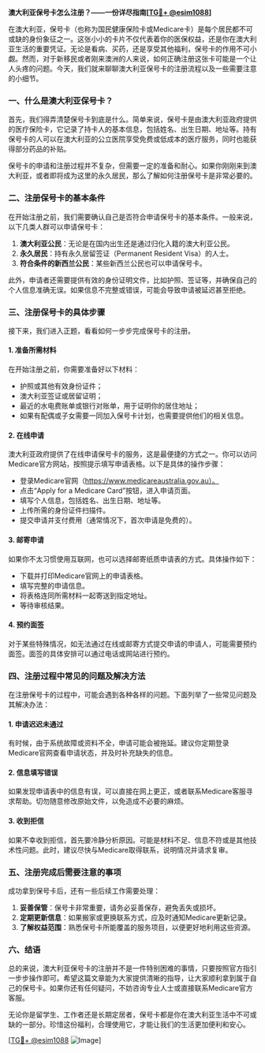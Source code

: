 **澳大利亚保号卡怎么注册？——一份详尽指南[[TG💪+ @esim1088](https://t.me/s/esim1088)]**

在澳大利亚，保号卡（也称为国民健康保险卡或Medicare卡）是每个居民都不可或缺的身份象征之一。这张小小的卡片不仅代表着你的医保权益，还是你在澳大利亚生活的重要凭证。无论是看病、买药，还是享受其他福利，保号卡的作用不可小觑。然而，对于新移民或者刚来澳洲的人来说，如何正确注册这张卡可能是一个让人头疼的问题。今天，我们就来聊聊澳大利亚保号卡的注册流程以及一些需要注意的小细节。

### 一、什么是澳大利亚保号卡？

首先，我们得弄清楚保号卡到底是什么。简单来说，保号卡是由澳大利亚政府提供的医疗保险卡，它记录了持卡人的基本信息，包括姓名、出生日期、地址等。持有保号卡的人可以在澳大利亚的公立医院享受免费或低成本的医疗服务，同时也能获得部分药品的补贴。

保号卡的申请和注册过程并不复杂，但需要一定的准备和耐心。如果你刚刚来到澳大利亚，或者即将成为这里的永久居民，那么了解如何注册保号卡是非常必要的。

### 二、注册保号卡的基本条件

在开始注册之前，我们需要确认自己是否符合申请保号卡的基本条件。一般来说，以下几类人群可以申请保号卡：

1. **澳大利亚公民**：无论是在国内出生还是通过归化入籍的澳大利亚公民。
2. **永久居民**：持有永久居留签证（Permanent Resident Visa）的人士。
3. **符合条件的新西兰公民**：某些新西兰公民也可以申请保号卡。

此外，申请者还需要提供有效的身份证明文件，比如护照、签证等，并确保自己的个人信息准确无误。如果信息不完整或错误，可能会导致申请被延迟甚至拒绝。

### 三、注册保号卡的具体步骤

接下来，我们进入正题，看看如何一步步完成保号卡的注册。

#### 1. 准备所需材料

在开始注册之前，你需要准备好以下材料：
- 护照或其他有效身份证件；
- 澳大利亚签证或居留证明；
- 最近的水电费账单或银行对账单，用于证明你的居住地址；
- 如果有配偶或子女需要一同加入保号卡计划，也需要提供他们的相关信息。

#### 2. 在线申请

澳大利亚政府提供了在线申请保号卡的服务，这是最便捷的方式之一。你可以访问Medicare官方网站，按照提示填写申请表格。以下是具体的操作步骤：

- 登录Medicare官网（https://www.medicareaustralia.gov.au）。
- 点击“Apply for a Medicare Card”按钮，进入申请页面。
- 填写个人信息，包括姓名、出生日期、地址等。
- 上传所需的身份证件扫描件。
- 提交申请并支付费用（通常情况下，首次申请是免费的）。

#### 3. 邮寄申请

如果你不太习惯使用互联网，也可以选择邮寄纸质申请表的方式。具体操作如下：

- 下载并打印Medicare官网上的申请表格。
- 填写完整的申请信息。
- 将表格连同所需材料一起寄送到指定地址。
- 等待审核结果。

#### 4. 预约面签

对于某些特殊情况，如无法通过在线或邮寄方式提交申请的申请人，可能需要预约面签。面签的具体安排可以通过电话或网站进行预约。

### 四、注册过程中常见的问题及解决方法

在注册保号卡的过程中，可能会遇到各种各样的问题。下面列举了一些常见问题及其解决办法：

#### 1. 申请迟迟未通过

有时候，由于系统故障或资料不全，申请可能会被拖延。建议你定期登录Medicare官网查看申请状态，并及时补充缺失的信息。

#### 2. 信息填写错误

如果发现申请表中的信息有误，可以直接在网上更正，或者联系Medicare客服寻求帮助。切勿随意修改原始文件，以免造成不必要的麻烦。

#### 3. 收到拒信

如果不幸收到拒信，首先要冷静分析原因。可能是材料不足、信息不符或是其他技术性问题。此时，建议尽快与Medicare取得联系，说明情况并请求复审。

### 五、注册完成后需要注意的事项

成功拿到保号卡后，还有一些后续工作需要处理：

1. **妥善保管**：保号卡非常重要，请务必妥善保存，避免丢失或损坏。
2. **定期更新信息**：如果搬家或更换联系方式，应及时通知Medicare更新记录。
3. **了解权益范围**：熟悉保号卡所能覆盖的服务项目，以便更好地利用这些资源。

### 六、结语

总的来说，澳大利亚保号卡的注册并不是一件特别困难的事情，只要按照官方指引一步步操作即可。希望这篇文章能为大家提供清晰的指导，让大家顺利拿到属于自己的保号卡。如果你还有任何疑问，不妨咨询专业人士或直接联系Medicare官方客服。

无论你是留学生、工作者还是长期定居者，保号卡都是你在澳大利亚生活中不可或缺的一部分。珍惜这份福利，合理使用它，才能让我们的生活更加便利和安心。

[[TG💪+ @esim1088](https://t.me/s/esim1088) ![Image](https://i.postimg.cc/4NQfJmqS/Snipaste-2025-05-13-00-14-12.png)]